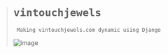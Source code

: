 ># `vintouchjewels`
>      Making vintouchjewels.com dynamic using Django
>![image](https://github.com/user-attachments/assets/caf63937-0760-4928-8b36-16738a77a389)
